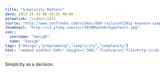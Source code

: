 ```yaml
---
title: "Simplicity Matters"
date: 2012-10-19 08:59:59 00:00
permalink: /videos/1431
source: "http://www.confreaks.com/videos/860-railsconf2012-keynote-simplicity-matters"
thumbnail: "http://i3.ytimg.com/vi/rI8tNMsozo0/hqdefault.jpg"
user:
  username: "danigb"
  name: "Danigb"
tags: ["design","programming","simplicity","complexity"]
html: "<embed width=\"640\" height=\"380\" flashvars=\"file=http://cdn.confreaks.com/system/assets/datas/3187/original/860-railsconf2012-keynote-small.mp4&amp;image=None&amp;plugins=viral-2&amp;viral.allowmenu=true\" allownetworking=\"all\" allowscriptaccess=\"always\" allowfullscreen=\"true\" quality=\"high\" name=\"mpl\" id=\"mpl\" style=\"\" src=\"http://confreaks.net/media/player.swf\" type=\"application/x-shockwave-flash\" wmode=\"transparent\"></embed>"
---
```


Simplicity as a decision.